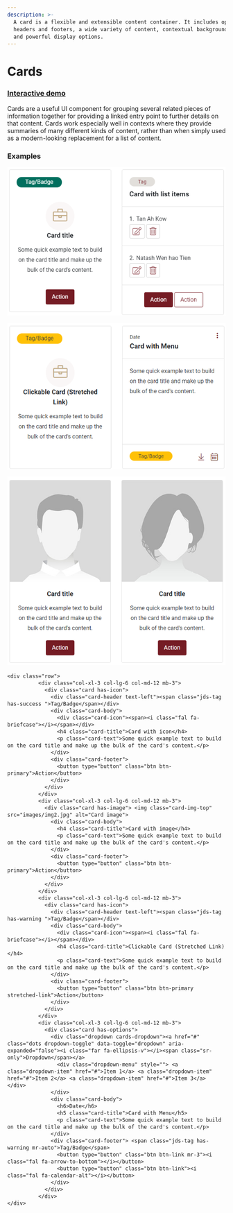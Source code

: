 ```yaml
---
description: >-
  A card is a flexible and extensible content container. It includes options for
  headers and footers, a wide variety of content, contextual background colors,
  and powerful display options.
---
```


# Cards

### [Interactive demo](http://cloud.crimsonlogic.com/2021/website/jds/v1/components.html#cards-wrapper)

Cards are a useful UI component for grouping several related pieces of information together for providing a linked entry point to further details on that content. Cards work especially well in contexts where they provide summaries of many different kinds of content, rather than when simply used as a modern-looking replacement for a list of content.

### Examples

![](../.gitbook/assets/image%20%2830%29.png)

![](../.gitbook/assets/image%20%2815%29.png)

![](../.gitbook/assets/image%20%2817%29.png)

```text
<div class="row">
          <div class="col-xl-3 col-lg-6 col-md-12 mb-3">
            <div class="card has-icon">
              <div class="card-header text-left"><span class="jds-tag has-success ">Tag/Badge</span></div>
              <div class="card-body">
                <div class="card-icon"><span><i class="fal fa-briefcase"></i></span></div>
                <h4 class="card-title">Card with icon</h4>
                <p class="card-text">Some quick example text to build on the card title and make up the bulk of the card's content.</p>
              </div>
              <div class="card-footer">
                <button type="button" class="btn btn-primary">Action</button>
              </div>
            </div>
          </div>
          <div class="col-xl-3 col-lg-6 col-md-12 mb-3">
            <div class="card has-image"> <img class="card-img-top" src="images/img2.jpg" alt="Card image">
              <div class="card-body">
                <h4 class="card-title">Card with image</h4>
                <p class="card-text">Some quick example text to build on the card title and make up the bulk of the card's content.</p>
              </div>
              <div class="card-footer">
                <button type="button" class="btn btn-primary">Action</button>
              </div>
            </div>
          </div>
          <div class="col-xl-3 col-lg-6 col-md-12 mb-3">
            <div class="card has-icon">
              <div class="card-header text-left"><span class="jds-tag has-warning ">Tag/Badge</span></div>
              <div class="card-body">
                <div class="card-icon"><span><i class="fal fa-briefcase"></i></span></div>
                <h4 class="card-title">Clickable Card (Stretched Link)</h4>
                <p class="card-text">Some quick example text to build on the card title and make up the bulk of the card's content.</p>
              </div>
              <div class="card-footer">
                <button type="button" class="btn btn-primary stretched-link">Action</button>
              </div>
            </div>
          </div>
          <div class="col-xl-3 col-lg-6 col-md-12 mb-3">
            <div class="card has-options">
              <div class="dropdown cards-dropdown"><a href="#" class="dots dropdown-toggle" data-toggle="dropdown" aria-expanded="false"><i class="far fa-ellipsis-v"></i><span class="sr-only">Dropdown</span></a>
                <div class="dropdown-menu" style=""> <a class="dropdown-item" href="#">Item 1</a> <a class="dropdown-item" href="#">Item 2</a> <a class="dropdown-item" href="#">Item 3</a> </div>
              </div>
              <div class="card-body">
                <h6>Date</h6>
                <h5 class="card-title">Card with Menu</h5>
                <p class="card-text">Some quick example text to build on the card title and make up the bulk of the card's content.</p>
              </div>
              <div class="card-footer"> <span class="jds-tag has-warning mr-auto">Tag/Badge</span>
                <button type="button" class="btn btn-link mr-3"><i class="fal fa-arrow-to-bottom"></i></button>
                <button type="button" class="btn btn-link"><i class="fal fa-calendar-alt"></i></button>
              </div>
            </div>
          </div>
</div>
```


